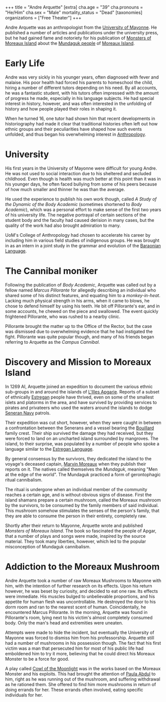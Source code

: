 +++
title = "Andre Arquette"
[extra]
cha.age = "39"
cha.pronouns = "He/Him"
cha.sex = "Male"
mortality_status = "Dead"
[taxonomies]
organizations = ["Free Theater"]
+++

Andre Arquette was an anthropologist from the [University of Mayonne](@/organizations/university-of-mayonne.md). 
He published a number of articles and publications under the university press, but he had gained fame and 
notoriety for his publication of [Monsters of Moreaux Island](@/misc/monsters-of-moreaux-island.md) about the 
[Mundaguk people](@/ethnicities/mundaguk.md) of [Moreaux Island](@/locations/moreaux-island.md).

# Early Life
Andre was very sickly in his younger years, often diagnosed with fever and malaise. His poor health had
forced his parents to homeschool the child, hiring a number of different tutors depending on his need.
By all accounts, he was a fantastic student, with his tutors often impressed with the amount of progress
he made, especially in his language subjects. He had special interest in history, however, and was often
interested in the unfolding of history and how people played their roles in shaping it.

When he turned 16, one tutor had shown him that recent developments in historiography had made it clear
that traditional histories often left out how ethnic groups and their peculiarities have shaped how such
events unfolded, and thus began his overwhelming interest in [Anthropology](https://en.wikipedia.org/wiki/Anthropology).

# University
His first years in the University of Mayonne were difficult for young Andre. He was not used to social interaction
due to his sheltered and secluded childhood. Even though is health was much better at this point than it was in his
younger days, he often faced bullying from some of his peers because of how much smaller and thinner he was than the average.

He used the experience to publish his own work though, called _A Study of the Dynamic of the Body Academic_ (sometimes
shortened to _Body Academic_), which was a personal effort to make sense of the first two years of his university life. 
The negative portrayal of certain sections of the student body and the faculty had caused derision in many cases, 
but the quality of the work had also brought admiration to many.

UoM's College of Anthropology had chosen to accelerate his career by including him in various field studies of indigenous
groups. He was brought in as an intern in a joint study in the grammar and evolution of the 
[Baraonian Language](@/languages/baraonian.md).

# The Cannibal moniker
Following the publication of _Body Academic_, Arquette was called out by a fellow named _Marcus Pillorante_ for allegedly describing
an individual who shared some of his distinct features, and equating him to a _monkey-in-heat_. Lacking much physical strength in
his arms, when it came to blows, he chose to defend himself by using his teeth. He bit off Pillorante's ear, and in some accounts,
he chewed on the piece and swallowed. The event quickly frightened Pillorante, who was rushed to a nearby clinic.

Pillorante brought the matter up to the Office of the Rector, but the case was dismissed due to overwhelming evidence that he had
instigated the fight. Pillorante was quite popular though, and many of his friends began referring to Arquette as the _Campus Cannibal_.

# Discovery and Mission to Moreaux Island
In 1269 AI, Arquette joined an expedition to document the various ethnic sub-groups in and around the islands of [L'Illes Apgarie](@/locations/l-illes-apgarie.md).
Reports of a subset of ethnically [Estregan](@/ethnicities/estregan.md) people have thrived, even on some of the smallest islets and platorms in the area, and have
survived by providing services to pirates and privateers who used the waters around the islands to dodge [Seneran Navy](@/organizations/seneran-military.md#navy) patrols.

Their expedition was cut short, however, when they were caught in between a confrontation between the Senerans and a vessel bearing the 
[Bouillard](@/organizations/bouillard.md) family crest. Their ship survived the damage they had received, but they were forced to land on an uncharted
island surrounded by mangroves. The island, to their surprise, was populated by a number of people who spoke a language similar to the 
[Estregan Language](@/languages/estregan.md).

By general consensus by the survivors, they dedicated the island to the voyage's deceased captain, [Marvin Moreaux](@/characters/marvin-moreaux.md) when
they publish their reports on it. The natives called themselves the _Mundaguk_, meaning "Men at the edge of the world". The Mundaguk practiced a
form of gerontophagic ritual cannibalism.

The ritual is undergone when an individual member of the community reaches a certain age, and is without obvious signs of disease. First the island shamans prepare a
certain mushroom, called the Moreaux mushroom by the survivors, to be consumed by the family members of said individual. This mushroom somehow
stimulates the senses of the person's family, that they are able to consume the person in their entirety, completely raw.

Shortly after their return to Mayonne, Arquette wrote and published _Monsters of Moreaux Island_. The book so fascinated the people of Apgar, that a number
of plays and songs were made, inspired by the source material. They took many liberties, however, which led to the popular misconception of Mundaguk cannibalism.

# Addiction to the Moreaux Mushroom
Andre Arquette took a number of raw Moreaux Mushrooms to Mayonne with him, with the intention of further research on its effects. Upon his return however,
he was beset by curiosity, and decided to eat one raw. Its effects were immediate. His muscles bulged to unbelievable proportions, and his appetite for
human flesh was uncontrollable. He destroyed the door to his dorm room and ran to the nearest scent of human. Coincidentally, he encountered Marcus Pillorante.
In the morning, Arquette was found in Pillorante's room, lying next to his victim's almost completely consumed body. Only the man's head and extremities
were uneaten.

Attempts were made to hide the incident, but eventually the University of Mayonne was forced to dismiss him from his professorship. Arquette still had a number
of mushrooms in his possession though. The fact that his first victim was a man that persecuted him for most of his public life had emboldened him to
try it more, believing that he could direct his Moreaux Monster to be a force for good.

A play called [Cowl of the Moonlight](@/misc/cowl-of-the-moonlight.md) was in the works based on the Moreaux Monster and his exploits. This had brought the
attention of [Paula Abdul](@/characters/paula-abdul.md) to him, right as he was running out of the mushroom, and suffering withdrawal as he rationed them.
She offered to find him more mushrooms in return of doing errands for her. These errands often involved, eating specific individuals for her.
